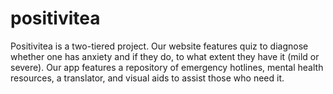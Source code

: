 # positivitea
Positivitea is a two-tiered project. Our website features quiz to diagnose whether one has anxiety and if they do, to what extent they have it (mild or severe). Our app features a repository of emergency hotlines, mental health resources, a translator, and visual aids to assist those who need it.
